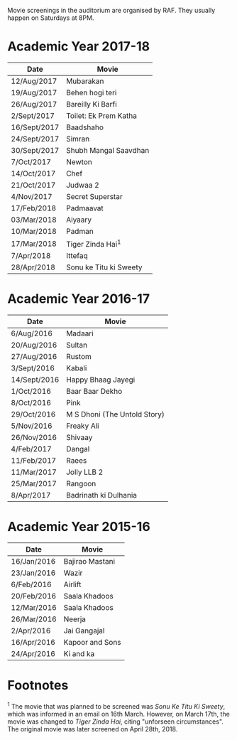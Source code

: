 <!-- TITLE: List of Movies Screened in the Auditorium -->
<!-- SUBTITLE: List of movies, sorted by date of screening.   -->

Movie screenings in the auditorium are organised by RAF. They usually happen on Saturdays at 8PM. 
# Academic Year 2017-18
<center>

| Date | Movie | 
|--|--|
| 12/Aug/2017 | Mubarakan |
| 19/Aug/2017 | Behen hogi teri |
| 26/Aug/2017 | Bareilly Ki Barfi |
| 2/Sept/2017 | Toilet: Ek Prem Katha |
| 16/Sept/2017 | Baadshaho |
| 24/Sept/2017 | Simran |
| 30/Sept/2017 | Shubh Mangal Saavdhan |
| 7/Oct/2017 | Newton |
| 14/Oct/2017 | Chef |
| 21/Oct/2017 | Judwaa 2 |
| 4/Nov/2017 | Secret Superstar |
| 17/Feb/2018 | Padmaavat |
| 03/Mar/2018 | Aiyaary |
| 10/Mar/2018 | Padman |
| 17/Mar/2018 | Tiger Zinda Hai<sup>1</sup> |
| 7/Apr/2018 | Ittefaq |
| 28/Apr/2018 | Sonu ke Titu ki Sweety | 

</center>

# Academic Year 2016-17
<center>

| Date | Movie | 
|--|--|
| 6/Aug/2016 |  Madaari |
| 20/Aug/2016 | Sultan | 
| 27/Aug/2016 | Rustom |
| 3/Sept/2016 | Kabali |
| 14/Sept/2016 | Happy Bhaag Jayegi | 
| 1/Oct/2016 | Baar Baar Dekho |
| 8/Oct/2016 | Pink |
| 29/Oct/2016 | M S Dhoni (The Untold Story) |
| 5/Nov/2016| Freaky Ali |
| 26/Nov/2016 | Shivaay |
| 4/Feb/2017 | Dangal |
| 11/Feb/2017 | Raees |
| 11/Mar/2017 | Jolly LLB 2 |
| 25/Mar/2017 | Rangoon |
| 8/Apr/2017 | Badrinath ki Dulhania |

</center>

# Academic Year 2015-16
<center>

| Date | Movie | 
|--|--|
| 16/Jan/2016 | Bajirao Mastani |
| 23/Jan/2016 | Wazir |
| 6/Feb/2016 | Airlift |
| 20/Feb/2016 | Saala Khadoos | 
| 12/Mar/2016 | Saala Khadoos |
| 26/Mar/2016 | Neerja |
| 2/Apr/2016 | Jai Gangajal |
| 16/Apr/2016 | Kapoor and Sons |
| 24/Apr/2016 | Ki and ka |

</center>

# Footnotes
<sup>1</sup> The movie that was planned to be screened was *Sonu Ke Titu Ki Sweety*, which was informed in an email on 16th March. However, on March 17th, the movie was changed to *Tiger Zinda Hai*, citing "unforseen circumstances". The original movie was later screened on April 28th, 2018. 